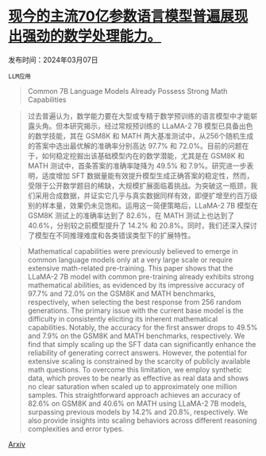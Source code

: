 # [现今的主流70亿参数语言模型普遍展现出强劲的数学处理能力。](https://arxiv.org/abs/2403.04706)

发布时间：2024年03月07日

`LLM应用`

> Common 7B Language Models Already Possess Strong Math Capabilities

> 过去普遍认为，数学能力要在大型或专精于数学预训练的语言模型中才能崭露头角。但本研究揭示，经过常规预训练的 LLaMA-2 7B 模型已具备出色的数学技能，其在 GSM8K 和 MATH 两大基准测试中，从256个随机生成的答案中选出最优解的准确率分别高达 97.7% 和 72.0%。目前的问题在于，如何稳定挖掘出该基础模型内在的数学潜能，尤其是在 GSM8K 和 MATH 测试中，首条答案的准确率陡降为 49.5% 和 7.9%。研究进一步表明，适度增加 SFT 数据量能有效提升模型生成正确答案的稳定性，然而，受限于公开数学题目的稀缺，大规模扩展面临着挑战。为突破这一瓶颈，我们采用合成数据，并证实它几乎与真实数据同样有效，即便扩增至约百万级别的样本量，效果仍未见饱和。运用这一简便策略后，LLaMA-2 7B 模型在 GSM8K 测试上的准确率达到了 82.6%，在 MATH 测试上也达到了 40.6%，分别较之前模型提升了 14.2% 和 20.8%。同时，我们还深入探讨了模型在不同推理难度和各类错误类型下的扩展特性。

> Mathematical capabilities were previously believed to emerge in common language models only at a very large scale or require extensive math-related pre-training. This paper shows that the LLaMA-2 7B model with common pre-training already exhibits strong mathematical abilities, as evidenced by its impressive accuracy of 97.7% and 72.0% on the GSM8K and MATH benchmarks, respectively, when selecting the best response from 256 random generations. The primary issue with the current base model is the difficulty in consistently eliciting its inherent mathematical capabilities. Notably, the accuracy for the first answer drops to 49.5% and 7.9% on the GSM8K and MATH benchmarks, respectively. We find that simply scaling up the SFT data can significantly enhance the reliability of generating correct answers. However, the potential for extensive scaling is constrained by the scarcity of publicly available math questions. To overcome this limitation, we employ synthetic data, which proves to be nearly as effective as real data and shows no clear saturation when scaled up to approximately one million samples. This straightforward approach achieves an accuracy of 82.6% on GSM8K and 40.6% on MATH using LLaMA-2 7B models, surpassing previous models by 14.2% and 20.8%, respectively. We also provide insights into scaling behaviors across different reasoning complexities and error types.

[Arxiv](https://arxiv.org/abs/2403.04706)